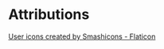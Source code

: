 # Attributions

[User icons created by Smashicons - Flaticon](https://www.flaticon.com/free-icons/user)
